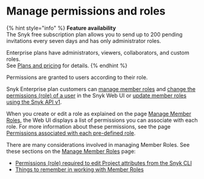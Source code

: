 # Manage permissions and roles

{% hint style="info" %}
**Feature availability**\
The Snyk free subscription plan allows you to send up to 200 pending invitations every seven days and has only administrator roles.

Enterprise plans have administrators, viewers, collaborators, and custom roles.\
See [Plans and pricing](https://snyk.io/plans/) for details.
{% endhint %}

Permissions are granted to users according to their role.

Snyk Enterprise plan customers can [manage member roles](manage-member-roles.md) and [change the permissions (role) of a user](change-the-permissions-role-of-a-user.md) in the Snyk Web UI or [update member roles using the Snyk API v1](../user-management-with-the-snyk-api/update-member-roles-via-api.md).

When you create or edit a role as explained on the page [Manage Member Roles](manage-member-roles.md), the Web UI displays a list of permissions you can associate with each role. For more information about these permissions, see the page [Permissions associated with each pre-defined role](permissions-associated-with-each-pre-defined-role.md).

There are many considerations involved in managing Member Roles. See these sections on the [Manage Member Roles](manage-member-roles.md) page:

* [Permissions (role) required to edit Project attributes from the Snyk CLI](manage-member-roles.md#permissions-role-required-to-edit-project-attributes-from-the-snyk-cli)
* [Things to remember in working with Member Roles](manage-member-roles.md#things-to-remember-in-working-with-member-roles)
